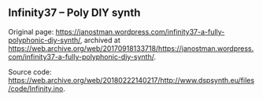 ## Infinity37 – Poly DIY synth

Original page: https://janostman.wordpress.com/infinity37-a-fully-polyphonic-diy-synth/, archived at
https://web.archive.org/web/20170918133718/https://janostman.wordpress.com/infinity37-a-fully-polyphonic-diy-synth/.

Source code: https://web.archive.org/web/20180222140217/http://www.dspsynth.eu/files/code/Infinity.ino.
